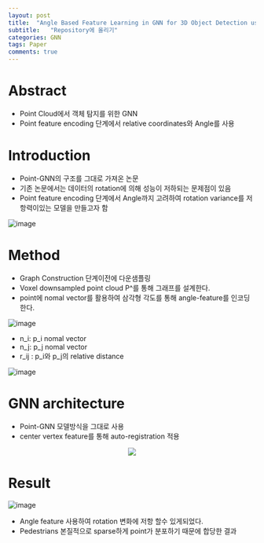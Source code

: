 ```yaml
---
layout: post
title:  "Angle Based Feature Learning in GNN for 3D Object Detection using Point Cloud"
subtitle:   "Repository에 올리기"
categories: GNN
tags: Paper
comments: true
---
```


# Abstract 
+ Point Cloud에서 객체 탐지를 위한 GNN
+ Point feature encoding 단계에서 relative coordinates와 Angle를 사용


# Introduction 
+ Point-GNN의 구조를 그대로 가져온 논문
+ 기존 논문에서는 데이터의 rotation에 의해 성능이 저하되는 문제점이 있음
+ Point feature encoding 단계에서 Angle까지 고려하여 rotation variance를 저항력이있는 모델을 만들고자 함


![image](https://user-images.githubusercontent.com/70193130/187586666-cfa7e5e4-13e0-4e2c-8c16-87be05cb2b94.png)

# Method
+ Graph Construction 단계이전에 다운샘플링 
+ Voxel downsampled point cloud P^를 통해 그래프를 설계한다.
+ point에 nomal vector를 활용하여 삼각형 각도를 통해 angle-feature를 인코딩한다. 

![image](https://user-images.githubusercontent.com/70193130/182778759-306904bb-ba73-4628-9f86-efa2919c2d74.png)




+ n_i: p_i nomal vector
+ n_j: p_j nomal vector
+ r_ij : p_i와 p_j의 relative distance



![image](https://user-images.githubusercontent.com/70193130/187588133-ac1c9268-239e-4814-bef1-8c7069ce8dfb.png)


# GNN architecture

+ Point-GNN 모델방식을 그대로 사용 
+ center vertex feature를 통해 auto-registration 적용

<p align="center">
  <image src="https://user-images.githubusercontent.com/70193130/187588189-58085b6e-bd5a-4302-a7f5-def7a3711814.png" />
</p>


# Result

![image](https://user-images.githubusercontent.com/70193130/187588282-f9361a14-e12f-4de9-b152-5d9bb805348f.png)

+ Angle feature 사용하여 rotation 변화에 저항 할수 있게되었다. 
+ Pedestrians 본질적으로 sparse하게 point가 분포하기 때문에 합당한 결과